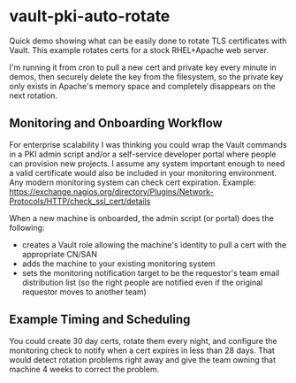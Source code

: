 # vault-pki-auto-rotate

Quick demo showing what can be easily done to rotate TLS certificates with Vault. This example rotates certs for a stock RHEL+Apache web server.

I'm running it from cron to pull a new cert and private key every minute in demos, then securely delete the key from the filesystem, so the private key only exists in Apache's memory space and completely disappears on the next rotation.

## Monitoring and Onboarding Workflow
For enterprise scalability I was thinking you could wrap the Vault commands in a PKI admin script and/or a self-service developer portal where people can provision new projects. I assume any system important enough to need a valid certificate would also be included in your monitoring environment. Any modern monitoring system can check cert expiration. Example:
https://exchange.nagios.org/directory/Plugins/Network-Protocols/HTTP/check_ssl_cert/details 

When a new machine is onboarded, the admin script (or portal) does the following:
- creates a Vault role allowing the machine's identity to pull a cert with the appropriate CN/SAN
- adds the machine to your existing monitoring system 
- sets the monitoring notification target to be the requestor's team email distribution list (so the right people are notified even if the original requestor moves to another team)

## Example Timing and Scheduling
You could create 30 day certs, rotate them every night, and configure the monitoring check to notify when a cert expires in less than 28 days. That would detect rotation problems right away and give the team owning that machine 4 weeks to correct the problem.
